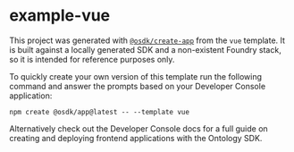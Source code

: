 # example-vue

This project was generated with [`@osdk/create-app`](https://www.npmjs.com/package/@osdk/create-app) from the `vue` template. It is built against a locally generated SDK and a non-existent Foundry stack, so it is intended for reference purposes only.

To quickly create your own version of this template run the following command and answer the prompts based on your Developer Console application:

```
npm create @osdk/app@latest -- --template vue
```

Alternatively check out the Developer Console docs for a full guide on creating and deploying frontend applications with the Ontology SDK.
